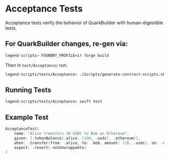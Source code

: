 # Acceptance Tests

Acceptance tests verify the behavior of QuarkBuilder with human-digestible tests.

## For QuarkBuilder changes, re-gen via:

```sh
legend-scripts> FOUNDRY_PROFILE=ir forge build
```

Then in `test/Acceptance/` run:

```sh
legend-scripts/tests/Acceptance> ./Scripts/generate-contract-scripts.sh
```

## Running Tests

```sh
legend-scripts/tests/Acceptance> swift test
```

## Example Test

```swift
AcceptanceTest(
    name: "Alice transfers 10 USDC to Bob on Ethereum",
    given: [.tokenBalance(.alice, (100, .usdc), .ethereum)],
    when: .transfer(from: .alice, to: .bob, amount: (10, .usdc), on: .ethereum),
    expect: .revert(.notUnwrappable)
)
```
